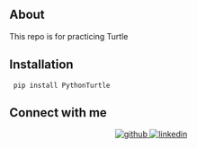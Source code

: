 ## About
This repo is for practicing Turtle 

## Installation
<code> pip install PythonTurtle </code>

## Connect with me
<div align="center">
<a href="https://github.com/swapnilsparsh" target="_blank">
<img src=https://img.shields.io/badge/github-%2324292e.svg?&style=for-the-badge&logo=github&logoColor=white alt=github style="margin-bottom: 5px;" />
</a>
<a href="https://www.linkedin.com/in/swapnil-srivastava-sparsh/" target="_blank">
<img src=https://img.shields.io/badge/linkedin-%231E77B5.svg?&style=for-the-badge&logo=linkedin&logoColor=white alt=linkedin style="margin-bottom: 5px;" />
</a>
</div> 
